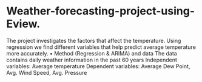 # Weather-forecasting-project-using-Eview.
The project investigates the factors that affect the temperature. Using regression we find different variables that help predict average temperature more accurately.  • Method (Regression &amp; ARIMA) and data The data contains daily weather information in the past 60 years Independent variables: Average temperature Dependent variables: Average Dew Point, Avg. Wind Speed, Avg. Pressure
